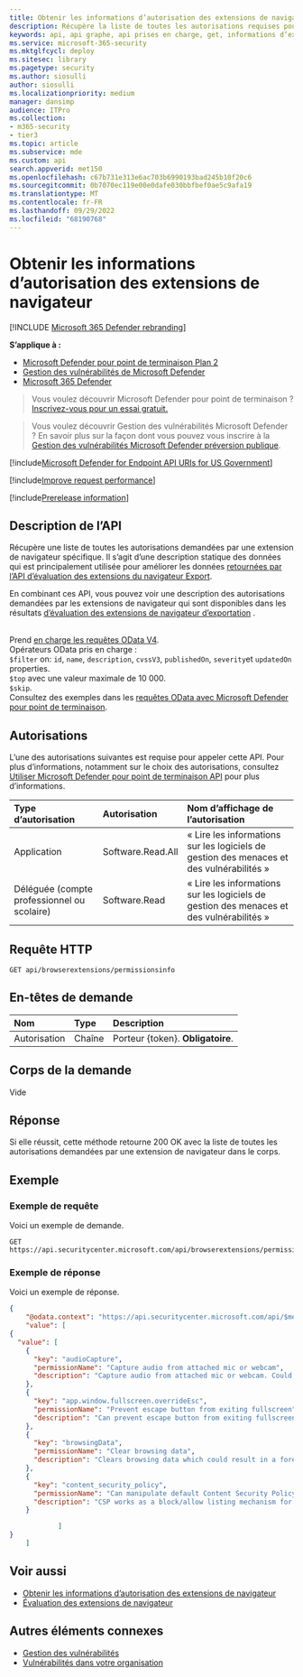 ```yaml
---
title: Obtenir les informations d’autorisation des extensions de navigateur
description: Récupère la liste de toutes les autorisations requises pour une extension de navigateur
keywords: api, api graphe, api prises en charge, get, informations d’extension de navigateur, Microsoft Defender pour point de terminaison, Gestion des vulnérabilités Microsoft Defender
ms.service: microsoft-365-security
ms.mktglfcycl: deploy
ms.sitesec: library
ms.pagetype: security
ms.author: siosulli
author: siosulli
ms.localizationpriority: medium
manager: dansimp
audience: ITPro
ms.collection:
- m365-security
- tier3
ms.topic: article
ms.subservice: mde
ms.custom: api
search.appverid: met150
ms.openlocfilehash: c67b731e313e6ac703b6990193bad245b10f20c6
ms.sourcegitcommit: 0b7070ec119e00e0dafe030bbfbef0ae5c9afa19
ms.translationtype: MT
ms.contentlocale: fr-FR
ms.lasthandoff: 09/29/2022
ms.locfileid: "68190768"
---
```

# <a name="get-browser-extensions-permission-information"></a>Obtenir les informations d’autorisation des extensions de navigateur

[!INCLUDE [Microsoft 365 Defender rebranding](../../includes/microsoft-defender.md)]

**S’applique à :**

- [Microsoft Defender pour point de terminaison Plan 2](https://go.microsoft.com/fwlink/?linkid=2154037)
- [Gestion des vulnérabilités de Microsoft Defender](../defender-vulnerability-management/index.yml)
- [Microsoft 365 Defender](https://go.microsoft.com/fwlink/?linkid=2118804)

> Vous voulez découvrir Microsoft Defender pour point de terminaison ? [Inscrivez-vous pour un essai gratuit.](https://signup.microsoft.com/create-account/signup?products=7f379fee-c4f9-4278-b0a1-e4c8c2fcdf7e&ru=https://aka.ms/MDEp2OpenTrial?ocid=docs-wdatp-exposedapis-abovefoldlink)

> Vous voulez découvrir Gestion des vulnérabilités Microsoft Defender ? En savoir plus sur la façon dont vous pouvez vous inscrire à la [Gestion des vulnérabilités Microsoft Defender préversion publique](../defender-vulnerability-management/get-defender-vulnerability-management.md).

[!include[Microsoft Defender for Endpoint API URIs for US Government](../../includes/microsoft-defender-api-usgov.md)]

[!include[Improve request performance](../../includes/improve-request-performance.md)]

[!include[Prerelease information](../../includes/prerelease.md)]

## <a name="api-description"></a>Description de l’API

Récupère une liste de toutes les autorisations demandées par une extension de navigateur spécifique. Il s’agit d’une description statique des données qui est principalement utilisée pour améliorer les données [retournées par l’API d’évaluation des extensions du navigateur Export](get-assessment-browser-extensions.md).

En combinant ces API, vous pouvez voir une description des autorisations demandées par les extensions de navigateur qui sont disponibles dans les résultats [d’évaluation des extensions de navigateur d’exportation](get-assessment-browser-extensions.md) .

<br>Prend [en charge les requêtes OData V4](https://www.odata.org/documentation/).
<br>Opérateurs OData pris en charge :
<br>```$filter``` on:  ```id```, ```name```, ```description```, ```cvssV3```, ```publishedOn```, ```severity```et ```updatedOn``` properties.
<br>```$top``` avec une valeur maximale de 10 000.
<br>```$skip```.
<br>Consultez des exemples dans les [requêtes OData avec Microsoft Defender pour point de terminaison](exposed-apis-odata-samples.md).

## <a name="permissions"></a>Autorisations

L’une des autorisations suivantes est requise pour appeler cette API. Pour plus d’informations, notamment sur le choix des autorisations, consultez [Utiliser Microsoft Defender pour point de terminaison API](apis-intro.md) pour plus d’informations.

Type d’autorisation|Autorisation|Nom d’affichage de l’autorisation
:---|:---|:---
Application|Software.Read.All|« Lire les informations sur les logiciels de gestion des menaces et des vulnérabilités »
Déléguée (compte professionnel ou scolaire)|Software.Read|« Lire les informations sur les logiciels de gestion des menaces et des vulnérabilités »

## <a name="http-request"></a>Requête HTTP

```http
GET api/browserextensions/permissionsinfo
```

## <a name="request-headers"></a>En-têtes de demande

Nom|Type|Description
:---|:---|:---
Autorisation|Chaîne|Porteur {token}. **Obligatoire**.

## <a name="request-body"></a>Corps de la demande

Vide

## <a name="response"></a>Réponse

Si elle réussit, cette méthode retourne 200 OK avec la liste de toutes les autorisations demandées par une extension de navigateur dans le corps.

## <a name="example"></a>Exemple

### <a name="request-example"></a>Exemple de requête

Voici un exemple de demande.

```http
GET https://api.securitycenter.microsoft.com/api/browserextensions/permissionsinfo
```

### <a name="response-example"></a>Exemple de réponse

Voici un exemple de réponse.

```json
{
    "@odata.context": "https://api.securitycenter.microsoft.com/api/$metadata#BrowserExtension",
    "value": [
{
  "value": [
    {
      "key": "audioCapture",
      "permissionName": "Capture audio from attached mic or webcam",
      "description": "Capture audio from attached mic or webcam. Could be used to listen in on use."
    },
    {
      "key": "app.window.fullscreen.overrideEsc",
      "permissionName": "Prevent escape button from exiting fullscreen",
      "description": "Can prevent escape button from exiting fullscreen."
    },
    {
      "key": "browsingData",
      "permissionName": "Clear browsing data",
      "description": "Clears browsing data which could result in a forensics/logging issues."
    },
    {
      "key": "content_security_policy",
      "permissionName": "Can manipulate default Content Security Policy (CSP)",
      "description": "CSP works as a block/allow listing mechanism for resources loaded or executed by your extensions. Can manipulate default CSP."
    }

            ]
}
    ]
```

## <a name="see-also"></a>Voir aussi

- [Obtenir les informations d’autorisation des extensions de navigateur](get-assessment-browser-extensions.md)
- [Évaluation des extensions de navigateur](../defender-vulnerability-management/tvm-browser-extensions.md)

## <a name="other-related"></a>Autres éléments connexes

- [Gestion des vulnérabilités](../defender-vulnerability-management/defender-vulnerability-management.md)
- [Vulnérabilités dans votre organisation](../defender-vulnerability-management/tvm-weaknesses.md)